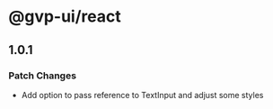# @gvp-ui/react

## 1.0.1

### Patch Changes

- Add option to pass reference to TextInput and adjust some styles
